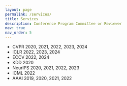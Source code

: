 ```yaml
---
layout: page
permalink: /services/
title: Services
description: Conference Program Committee or Reviewer
nav: true
nav_order: 5
---
```


<ul>
<li>CVPR 2020, 2021, 2022, 2023, 2024</li>
<li>ICLR 2022, 2023, 2024</li>
<li>ECCV 2022, 2024</li>
<li>KDD 2020</li>
<li>NeurIPS 2020, 2021, 2022, 2023</li>
<li>ICML 2022</li>
<li>AAAI 2019, 2020, 2021, 2022</li>
</ul>
